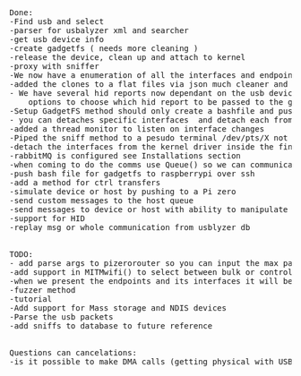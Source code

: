 <pre>
Done:
-Find usb and select
-parser for usbalyzer xml and searcher
-get usb device info
-create gadgetfs ( needs more cleaning )
-release the device, clean up and attach to kernel
-proxy with sniffer
-We now have a enumeration of all the interfaces and endpoints of the device we need to be able to use it
-added the clones to a flat files via json much cleaner and better ...
- We have several hid reports now dependant on the usb device , when setting up GadgetFS ensure the user is presented with
    options to choose which hid report to be passed to the gadget.
-Setup GadgetFS method should only create a bashfile and push it to the Pi Zero and then execute it.
- you can detaches specific interfaces  and detach each from the kernel.
-added a thread monitor to listen on interface changes
-Piped the sniff method to a pesudo terminal /dev/pts/X not to clog ipython :)
-detach the interfaces from the kernel driver inside the findselect() Method it will be better if we didnt blacklist the device driver
-rabbitMQ is configured see Installations section
-when coming to do the comms use Queue() so we can communicate directly to the thread
-push bash file for gadgetfs to raspberrypi over ssh
-add a method for ctrl transfers
-simulate device or host by pushing to a Pi zero
-send custom messages to the host queue
-send messages to device or host with ability to manipulate the payload
-support for HID
-replay msg or whole communication from usblyzer db


TODO:
- add parse args to pizerorouter so you can input the max packet size
-add support in MITMwifi() to select between bulk or control transfer
-when we present the endpoints and its interfaces it will be more user friendly to show if the endpoint is in or out
-fuzzer method
-tutorial
-Add support for Mass storage and NDIS devices
-Parse the usb packets 
-add sniffs to database to future reference


Questions can cancelations:
-is it possible to make DMA calls (getting physical with USB Type-C) ?


   </pre>

